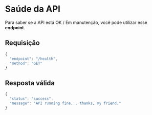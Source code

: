 # Saúde da API

Para saber se a API está OK / Em manutenção, você pode utilizar esse **endpoint**.

## Requisição

```js
{
  "endpoint": "/health",
  "method": "GET"
}
```

## Resposta válida

```js
{
  "status": "success",
  "message": "API running fine... thanks, my friend."
}
```